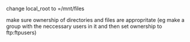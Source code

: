 change local_root to =/mnt/files

make sure ownership of directories and files are appropritate (eg make a group with the neccessary users in it and then set ownership to ftp:ftpusers)